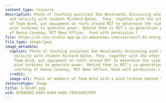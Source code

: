 ```yaml
---
content_type: resource
description: Photo of teaching assistant Dan Wesolowski discussing wind direction
  and velocity with student Richard Bates.  They, together with the other members
  of Team Wind, put equipment on roofs around MIT to determine the viability of using
  wind turbines to generate power. Behind them is MIT's co-generation plant. (Courtesy
  of Donna Coveney, MIT News Office.  Used with permission.)
file: https://ol-ocw-studio-app-qa.s3.amazonaws.com/courses/5-92-energy-environment-and-society-spring-2007/0f098d01b4016ab94e6b78952dd37993_5-92s07.jpg
file_type: image/jpeg
image_metadata:
  caption: Photo of teaching assistant Dan Wesolowski discussing wind direction and
    velocity with student Richard Bates. They, together with the other members of
    Team Wind, put equipment on roofs around MIT to determine the viability of using
    wind turbines to generate power. Behind them is MIT's co-generation plant. (Image
    courtesy of Donna Coveney, MIT News Office. Used with permission.)
  credit: ''
  image-alt: Photo of members of Team Wind with a wind turbine behind them.
resourcetype: Image
title: 5-92s07.jpg
uid: 0f098d01-b401-6ab9-4e6b-78952dd37993
---
```

